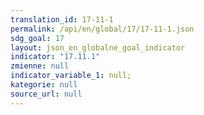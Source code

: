 ```yaml
---
translation_id: 17-11-1
permalink: /api/en/global/17/17-11-1.json
sdg_goal: 17
layout: json_en_globalne_goal_indicator
indicator: "17.11.1"
zmienne: null
indicator_variable_1: null;
kategorie: null
source_url: null
---
```

